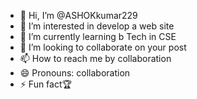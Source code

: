 - 👋 Hi, I’m @ASHOKkumar229
- 👀 I’m interested in develop a web site
- 🌱 I’m currently learning b Tech in CSE 
- 💞️ I’m looking to collaborate on your post
- 📫 How to reach me by collaboration 
- 😄 Pronouns: collaboration 
- ⚡ Fun fact🏆

<!---
ASHOKkumar229/ASHOKkumar229 is a ✨ special ✨ repository because its `README.md` (this file) appears on your GitHub profile.
You can click the Preview link to take a look at your changes.
--->
